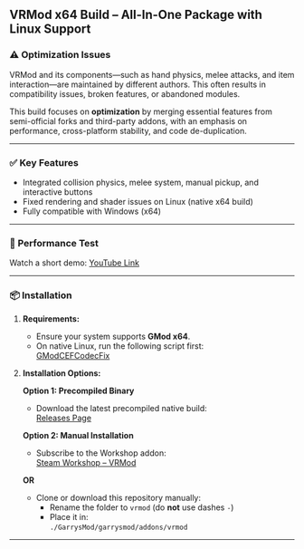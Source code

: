 ## **VRMod x64 Build – All-In-One Package with Linux Support**

### ⚠️ Optimization Issues

VRMod and its components—such as hand physics, melee attacks, and item interaction—are maintained by different authors. This often results in compatibility issues, broken features, or abandoned modules.

This build focuses on **optimization** by merging essential features from semi-official forks and third-party addons, with an emphasis on performance, cross-platform stability, and code de-duplication.

---

### ✅ Key Features

- Integrated collision physics, melee system, manual pickup, and interactive buttons  
- Fixed rendering and shader issues on Linux (native x64 build)  
- Fully compatible with Windows (x64)

---

### 🧪 Performance Test

Watch a short demo: [YouTube Link](https://www.youtube.com/shorts/CZYd3S08roo)

---

### 📦 Installation

1. **Requirements:**
   - Ensure your system supports **GMod x64**.
   - On native Linux, run the following script first:  
     [GModCEFCodecFix](https://github.com/solsticegamestudios/GModCEFCodecFix)

2. **Installation Options:**

   **Option 1: Precompiled Binary**  
   - Download the latest precompiled native build:  
     [Releases Page](https://github.com/Abyss-c0re/vrmod-module-master/releases)

   **Option 2: Manual Installation**  
   - Subscribe to the Workshop addon:  
     [Steam Workshop – VRMod](https://steamcommunity.com/sharedfiles/filedetails/?id=3442302711)  
     
   **OR**
   
   - Clone or download this repository manually:
     - Rename the folder to `vrmod` (do **not** use dashes `-`)
     - Place it in:  
       `./GarrysMod/garrysmod/addons/vrmod`

---
